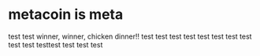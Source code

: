 # metacoin is meta

test
test
winner, winner, chicken dinner!!
test
test
test
test
test
test
test
test
test
test
testtest
test
test
test
